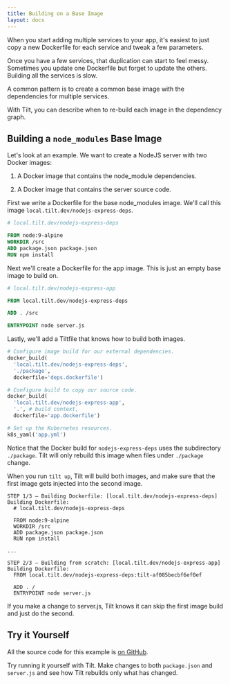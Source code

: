```yaml
---
title: Building on a Base Image
layout: docs
---
```


When you start adding multiple services to your app, it's easiest
to just copy a new Dockerfile for each service and tweak a few parameters.

Once you have a few services, that duplication can start to feel messy.
Sometimes you update one Dockerfile but forget to update the others.
Building all the services is slow.

A common pattern is to create a common base image with the dependencies for
multiple services.

With Tilt, you can describe when to re-build each image in the dependency graph.

## Building a `node_modules` Base Image

Let's look at an example. We want to create a NodeJS server with two Docker images:

1. A Docker image that contains the node_module dependencies.

2. A Docker image that contains the server source code.

First we write a Dockerfile for the base node_modules image. We'll call this image
`local.tilt.dev/nodejs-express-deps`.

```dockerfile
# local.tilt.dev/nodejs-express-deps

FROM node:9-alpine
WORKDIR /src
ADD package.json package.json
RUN npm install
```

Next we'll create a Dockerfile for the app image. This is just an empty base image to build on.

```dockerfile
# local.tilt.dev/nodejs-express-app

FROM local.tilt.dev/nodejs-express-deps

ADD . /src

ENTRYPOINT node server.js
```

Lastly, we'll add a Tiltfile that knows how to build both images.

```python
# Configure image build for our external dependencies.
docker_build(
  'local.tilt.dev/nodejs-express-deps',
  './package',
  dockerfile='deps.dockerfile')

# Configure build to copy our source code.
docker_build(
  'local.tilt.dev/nodejs-express-app',
  '.', # build context,
  dockerfile='app.dockerfile')

# Set up the Kubernetes resources.
k8s_yaml('app.yml')
```

Notice that the Docker build for `nodejs-express-deps` uses the subdirectory `./package`.
Tilt will only rebuild this image when files under `./package` change.

When you run `tilt up`, Tilt will build both images, and make sure that the first image
gets injected into the second image.

```
STEP 1/3 — Building Dockerfile: [local.tilt.dev/nodejs-express-deps]
Building Dockerfile:
  # local.tilt.dev/nodejs-express-deps

  FROM node:9-alpine
  WORKDIR /src
  ADD package.json package.json
  RUN npm install

...

STEP 2/3 — Building from scratch: [local.tilt.dev/nodejs-express-app]
Building Dockerfile:
  FROM local.tilt.dev/nodejs-express-deps:tilt-af085becbf6ef0ef

  ADD . /
  ENTRYPOINT node server.js
```

If you make a change to server.js, Tilt knows it can skip the first image build
and just do the second.

## Try it Yourself

All the source code for this example is [on GitHub](https://github.com/tilt-dev/nodejs-express-k8s).

Try running it yourself with Tilt. Make changes to both `package.json` and `server.js`
and see how Tilt rebuilds only what has changed.
